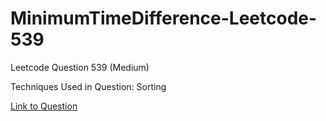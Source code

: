 # MinimumTimeDifference-Leetcode-539

Leetcode Question 539 (Medium)

Techniques Used in Question:
Sorting

[Link to Question](https://leetcode.com/problems/minimum-time-difference/)
